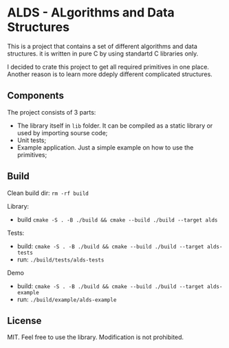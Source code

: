 # ALDS - ALgorithms and Data Structures

This is a project that contains a set of different algorithms and data structures. it is written in pure C by using standartd C libraries only.

I decided to crate this project to get all required primitives in one place. Another reason is to learn more ddeply different complicated structures.

## Components

The project consists of 3 parts:
* The library itself in `lib` folder. It can be compiled as a static library or used by importing sourse code;
* Unit tests;
* Example application. Just a simple example on how to use the primitives;

## Build

Clean build dir: `rm -rf build`

Library: 
* build `cmake -S . -B ./build && cmake --build ./build --target alds`

Tests:
* build: `cmake -S . -B ./build && cmake --build ./build --target alds-tests`
* run: `./build/tests/alds-tests`

Demo
* build: `cmake -S . -B ./build && cmake --build ./build --target alds-example`
* run: `./build/example/alds-example`

## License
MIT. Feel free to use the library. Modification is not prohibited.  
